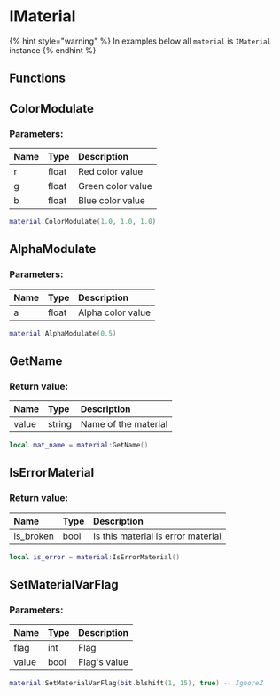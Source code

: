 # IMaterial

{% hint style="warning" %}
In examples below all `material` is `IMaterial` instance
{% endhint %}

## Functions

## ColorModulate

### Parameters:

| Name | Type | Description |
| :--- | :--- | :--- |
| r | float | Red color value |
| g | float | Green color value |
| b | float | Blue color value |

```lua
material:ColorModulate(1.0, 1.0, 1.0)
```

## AlphaModulate

### Parameters:

| Name | Type | Description |
| :--- | :--- | :--- |
| a | float | Alpha color value |

```lua
material:AlphaModulate(0.5)
```

## GetName

### Return value:

| Name | Type | Description |
| :--- | :--- | :--- |
| value | string | Name of the material |

```lua
local mat_name = material:GetName()
```

## IsErrorMaterial

### Return value:

| Name | Type | Description |
| :--- | :--- | :--- |
| is\_broken | bool | Is this material is error material |

```lua
local is_error = material:IsErrorMaterial()
```

## SetMaterialVarFlag

### Parameters:

| Name | Type | Description |
| :--- | :--- | :--- |
| flag | int | Flag |
| value | bool | Flag's value |

```lua
material:SetMaterialVarFlag(bit.blshift(1, 15), true) -- IgnoreZ
```
